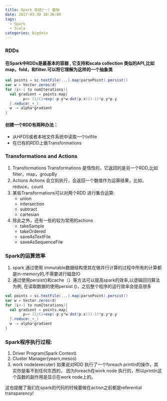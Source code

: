 ```yaml
---
title: Spark 总结(一) 基础
date: 2017-03-30 10:36:00
tags:
  - Spark
  - Scala
categories: bigdata
---
```


### RDDs

#### 在Spark中RDDs是最基本的容器 , 它支持和scala collection 类似的API,比如map，fold，和filter.可以将它理解为这样的一个抽象类

``` scala
val points = sc.textFile(...).map(parsePoint).persist()
var w = Vector.zeros(d)
for (i<-1 to numIterations){
  val gradient = points.map{
        p=> (1/(1+exp(-p.y*w.dot(p.x)))-1)*p.y*p.y 
  }.reduce(_+_)
  w -= alpha*gradient
}
```

#### 创建一个RDD有两种办法：
* 从HFDS或者本地文件系统中读取一个txtfile
* 在已有的RDD上做Transformations
      
      
      
### Transformations and Actions

1. Transformations
    Transformations 是惰性的，它返回的是另一个RDD,比如filter，map，groupBy
2. Actions 
    Actions 会立刻执行，会返回一个数值作为运算结果，比如，reduce，count
3. 某些Transformations可以对两个RDD 进行集合运算:
    * union
    * intersection
    * subtract
    * cartesian
4. 除此之外，还有一些的较为常用的actions
    * takeSample
    * takeOrdered
    * saveAsTextFile
    * saveAsSequenceFile
        
        
### Spark的运算效率

1.  spark 通过使用 immutable数据结构使其在做并行计算的过程中所有的计算都是in-memory的,不需要进行磁盘IO
2.  通过使用persist()和cache（）等方法可以提高spark的效率,以逻辑回归算法为例, 在读取数据的使用persist ()，之后整个程序的运行效率会提高很多
    
``` scala
val points = sc.textFile(...).map(parsePoint).persist()
var w = Vector.zeros(d)
for (i<-1 to numIterations){
  val gradient = points.map{
        p=> (1/(1+exp(-p.y*w.dot(p.x)))-1)*p.y*p.y 
  }.reduce(_+_)
  w -= alpha*gradient
}
```


### Spark程序执行过程:
1. Driver Program(Spark Context)
2. Cluster Manager(yearn,mesos)
3. work node(executer)
如果说对RDD 执行了一个foreach println的操作，其实你是看不到任何东西的， 因为foreach在work node 执行的，所以println这个函数的副作用是显示在work node上的。

这也提醒了我们在spark的代码的时候要做在action之前都是referential transparency! 
        
        
        
        
        
        
        
